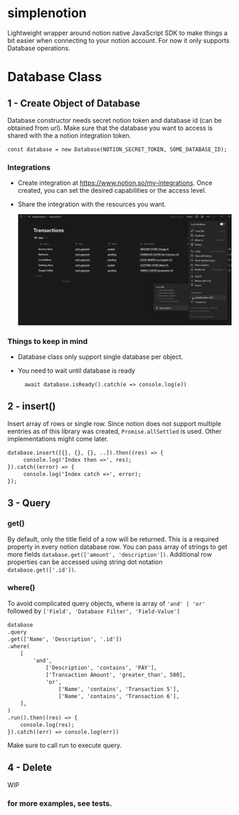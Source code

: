 
# simplenotion

Lightweight wrapper around notion native JavaScript SDK to make things a bit easier when connecting to your notion account. For now it only supports Database operations.

# Database Class

## 1 - Create Object of Database

Database constructor needs secret notion token and database id (can be obtained from url). Make sure that the database you want to access is shared with the a notion integration token.

    const database = new Database(NOTION_SECRET_TOKEN, SOME_DATABASE_ID);

### Integrations
- Create integration at https://www.notion.so/my-integrations. Once created, you can set the desired capabilities or the access level.
- Share the integration with the resources you want.

  ![Hello](./public/images/image.png)    

### Things to keep in mind

- Database class only support single database per object.
- You need to wait until database is ready

        await database.isReady().catch(e => console.log(e))


## 2 - insert()
Insert array of rows or single row. Since notion does not support multiple eentries as of this library was created, `Promise.allSettled` is used. Other implementations might come later.

    database.insert([{}, {}, {}, ..]).then((res) => {
         console.log('Index then =>', res);
    }).catch((error) => {
         console.log('Index catch =>', error);
    });

## 3 - Query

### get()
By default, only the title field of a row will be returned. This is a required property in every notion database row. You can pass array of strings to get more fields `database.get(['amount', 'description'])`. Additional row properties can be accessed using string dot notation `database.get(['.id'])`.

### where()
To avoid complicated query objects, where is array of `'and' | 'or'` followed by `['Field', 'Database Filter', 'Field-Value']`

    database
    .query
    .get(['Name', 'Description', '.id'])
    .where(
        [
            'and',
                ['Description', 'contains', 'PAY'],
                ['Transaction Amount', 'greater_than', 500],
                'or',
                    ['Name', 'contains', 'Transaction 5'],
                    ['Name', 'contains', 'Transaction 6'],
        ],
    )
    .run().then((res) => {
        console.log(res);
    }).catch((err) => console.log(err))

Make sure to call run to execute query.


## 4 - Delete
WIP


### for more examples, see tests.